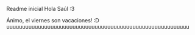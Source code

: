 Readme inicial
Hola Saúl :3

Ánimo, el viernes son vacaciones! :D
uuuuuuuuuuuuuuuuuuuuuuuuuuuuuuuuuuuuuuuuuuuuuuuuuuuuuuuuuu
